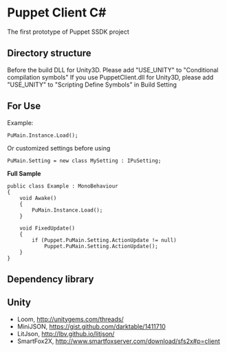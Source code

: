 Puppet Client C#
================

The first prototype of Puppet SSDK project

Directory structure
-------------------

Before the build DLL for Unity3D. Please add "USE_UNITY" to "Conditional compilation symbols"
If you use PuppetClient.dll for Unity3D, please add "USE_UNITY" to "Scripting Define Symbols" in Build Setting

For Use
--------

Example:
```
PuMain.Instance.Load(); 
```
Or customized settings before using
```
PuMain.Setting = new class MySetting : IPuSetting;
```

<b>Full Sample</b>
```
public class Example : MonoBehaviour
{
    void Awake()
    {
        PuMain.Instance.Load();
    }

    void FixedUpdate()
    {
        if (Puppet.PuMain.Setting.ActionUpdate != null)
            Puppet.PuMain.Setting.ActionUpdate();
    }
}
```



Dependency library
------------------
Unity
-----
- Loom, http://unitygems.com/threads/
- MiniJSON, https://gist.github.com/darktable/1411710
- LitJson, http://lbv.github.io/litjson/
- SmartFox2X, http://www.smartfoxserver.com/download/sfs2x#p=client